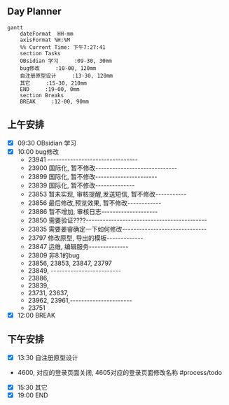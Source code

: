 ## Day Planner
```mermaid
gantt
    dateFormat  HH-mm
    axisFormat %H:%M
    %% Current Time: 下午7:27:41
    section Tasks
    OBsidian 学习     :09-30, 30mm
    bug修改     :10-00, 120mm
    自注册原型设计     :13-30, 120mm
    其它     :15-30, 210mm
    END     :19-00, 0mm
    section Breaks
    BREAK     :12-00, 90mm
```

## 上午安排
- [x] 09:30 OBsidian 学习
- [x] 10:00 bug修改
	- 23941 --------------------------------
	- 23900 国际化, 暂不修改-----------------------------
	- 23899 国际化, 暂不修改----------------------
	- 23839 国际化, 暂不修改--------------
	- 23853 暂未实现, 审核提醒,发送短信, 暂不修改-----------
	- 23856 最后修改,预览效果, 暂不修改------------
	- 23886 暂不增加, 审核日志--------------------
	- 23850 需要验证????-------------------------------------------
	- 23835 需要姜睿确定一下如何修改------------------------------
	- 23797 修改原型, 导出的模板-------------
	- 23847 运维, 编辑服务--------------
	- 23809 非8.1的bug
	- 23856, 23853, 23847, 23797
	- 23849, -------------------------
	- 23886, 
	- 23839, 
	- 23731, 23637, 
	- 23962, 23961,----------------------
	- 23751 
- [x] 12:00 BREAK

## 下午安排
- [x] 13:30 自注册原型设计
- 4600, 对应的登录页面关闭, 4605对应的登录页面修改名称 #process/todo 
- [x] 15:30 其它
- [x] 19:00 END
